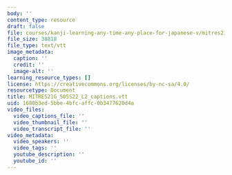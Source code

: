 ```yaml
---
body: ''
content_type: resource
draft: false
file: courses/kanji-learning-any-time-any-place-for-japanese-v/mitres21g_505s22_l2_captions.vtt
file_size: 38818
file_type: text/vtt
image_metadata:
  caption: ''
  credit: ''
  image-alt: ''
learning_resource_types: []
license: https://creativecommons.org/licenses/by-nc-sa/4.0/
resourcetype: Document
title: MITRES21G_505S22_L2_captions.vtt
uid: 1680b3ed-5bbe-4bfc-affc-0b3477620d4a
video_files:
  video_captions_file: ''
  video_thumbnail_file: ''
  video_transcript_file: ''
video_metadata:
  video_speakers: ''
  video_tags: ''
  youtube_description: ''
  youtube_id: ''
---
```

